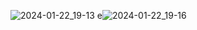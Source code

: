 ![2024-01-22_19-13](https://github.com/igortxra/dotfiles-clean/assets/91085060/a3b0cdd7-618c-4528-b970-fbbd85aa9a42)
e![2024-01-22_19-16](https://github.com/igortxra/dotfiles-clean/assets/91085060/b0ac6e1e-0848-4362-b014-95ab1c679baf)

